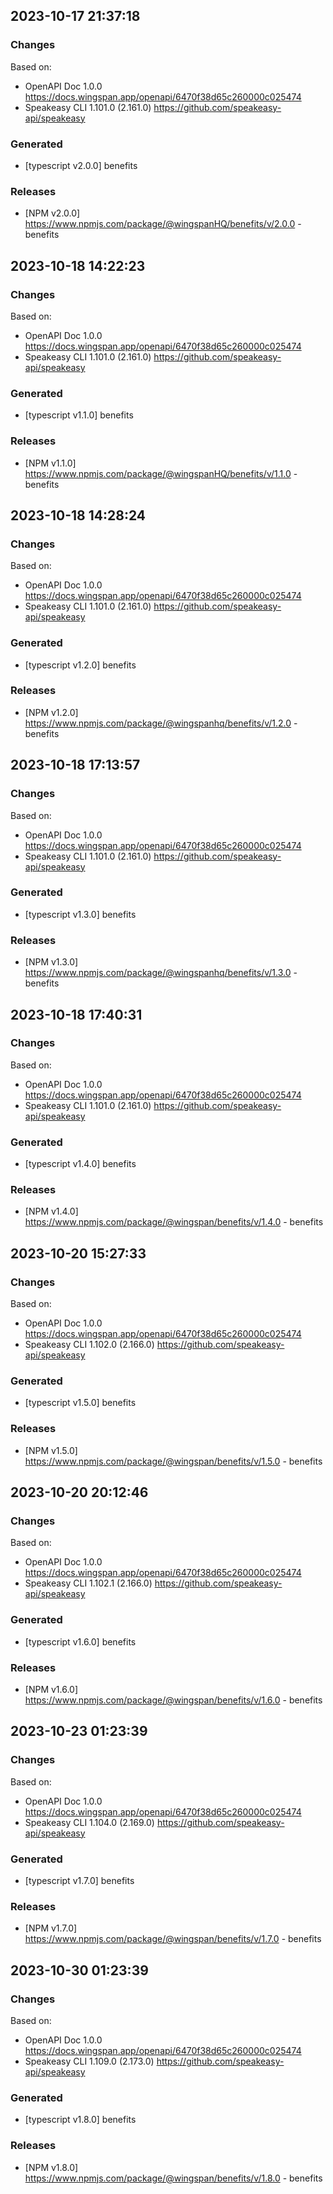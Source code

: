 

## 2023-10-17 21:37:18
### Changes
Based on:
- OpenAPI Doc 1.0.0 https://docs.wingspan.app/openapi/6470f38d65c260000c025474
- Speakeasy CLI 1.101.0 (2.161.0) https://github.com/speakeasy-api/speakeasy
### Generated
- [typescript v2.0.0] benefits
### Releases
- [NPM v2.0.0] https://www.npmjs.com/package/@wingspanHQ/benefits/v/2.0.0 - benefits

## 2023-10-18 14:22:23
### Changes
Based on:
- OpenAPI Doc 1.0.0 https://docs.wingspan.app/openapi/6470f38d65c260000c025474
- Speakeasy CLI 1.101.0 (2.161.0) https://github.com/speakeasy-api/speakeasy
### Generated
- [typescript v1.1.0] benefits
### Releases
- [NPM v1.1.0] https://www.npmjs.com/package/@wingspanHQ/benefits/v/1.1.0 - benefits

## 2023-10-18 14:28:24
### Changes
Based on:
- OpenAPI Doc 1.0.0 https://docs.wingspan.app/openapi/6470f38d65c260000c025474
- Speakeasy CLI 1.101.0 (2.161.0) https://github.com/speakeasy-api/speakeasy
### Generated
- [typescript v1.2.0] benefits
### Releases
- [NPM v1.2.0] https://www.npmjs.com/package/@wingspanhq/benefits/v/1.2.0 - benefits

## 2023-10-18 17:13:57
### Changes
Based on:
- OpenAPI Doc 1.0.0 https://docs.wingspan.app/openapi/6470f38d65c260000c025474
- Speakeasy CLI 1.101.0 (2.161.0) https://github.com/speakeasy-api/speakeasy
### Generated
- [typescript v1.3.0] benefits
### Releases
- [NPM v1.3.0] https://www.npmjs.com/package/@wingspanhq/benefits/v/1.3.0 - benefits

## 2023-10-18 17:40:31
### Changes
Based on:
- OpenAPI Doc 1.0.0 https://docs.wingspan.app/openapi/6470f38d65c260000c025474
- Speakeasy CLI 1.101.0 (2.161.0) https://github.com/speakeasy-api/speakeasy
### Generated
- [typescript v1.4.0] benefits
### Releases
- [NPM v1.4.0] https://www.npmjs.com/package/@wingspan/benefits/v/1.4.0 - benefits

## 2023-10-20 15:27:33
### Changes
Based on:
- OpenAPI Doc 1.0.0 https://docs.wingspan.app/openapi/6470f38d65c260000c025474
- Speakeasy CLI 1.102.0 (2.166.0) https://github.com/speakeasy-api/speakeasy
### Generated
- [typescript v1.5.0] benefits
### Releases
- [NPM v1.5.0] https://www.npmjs.com/package/@wingspan/benefits/v/1.5.0 - benefits

## 2023-10-20 20:12:46
### Changes
Based on:
- OpenAPI Doc 1.0.0 https://docs.wingspan.app/openapi/6470f38d65c260000c025474
- Speakeasy CLI 1.102.1 (2.166.0) https://github.com/speakeasy-api/speakeasy
### Generated
- [typescript v1.6.0] benefits
### Releases
- [NPM v1.6.0] https://www.npmjs.com/package/@wingspan/benefits/v/1.6.0 - benefits

## 2023-10-23 01:23:39
### Changes
Based on:
- OpenAPI Doc 1.0.0 https://docs.wingspan.app/openapi/6470f38d65c260000c025474
- Speakeasy CLI 1.104.0 (2.169.0) https://github.com/speakeasy-api/speakeasy
### Generated
- [typescript v1.7.0] benefits
### Releases
- [NPM v1.7.0] https://www.npmjs.com/package/@wingspan/benefits/v/1.7.0 - benefits

## 2023-10-30 01:23:39
### Changes
Based on:
- OpenAPI Doc 1.0.0 https://docs.wingspan.app/openapi/6470f38d65c260000c025474
- Speakeasy CLI 1.109.0 (2.173.0) https://github.com/speakeasy-api/speakeasy
### Generated
- [typescript v1.8.0] benefits
### Releases
- [NPM v1.8.0] https://www.npmjs.com/package/@wingspan/benefits/v/1.8.0 - benefits